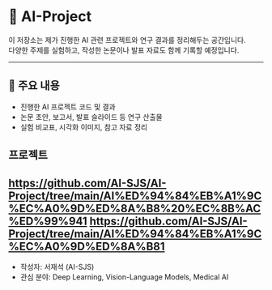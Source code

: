 # 🧠 AI-Project

이 저장소는 제가 진행한 AI 관련 프로젝트와 연구 결과를 정리해두는 공간입니다.  
다양한 주제를 실험하고, 작성한 논문이나 발표 자료도 함께 기록할 예정입니다.

---

## 📌 주요 내용

- 진행한 AI 프로젝트 코드 및 결과
- 논문 초안, 보고서, 발표 슬라이드 등 연구 산출물
- 실험 비교표, 시각화 이미지, 참고 자료 정리

## 프로젝트
https://github.com/AI-SJS/AI-Project/tree/main/AI%ED%94%84%EB%A1%9C%EC%A0%9D%ED%8A%B8%20%EC%8B%AC%ED%99%941
https://github.com/AI-SJS/AI-Project/tree/main/AI%ED%94%84%EB%A1%9C%EC%A0%9D%ED%8A%B81
---

- 작성자: 서재석 (AI-SJS)
- 관심 분야: Deep Learning, Vision-Language Models, Medical AI
